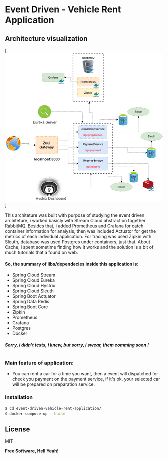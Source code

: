 # Event Driven - Vehicle Rent Application


## Architecture visualization

[![N|Solid](https://github.com/lucasmezuraro/event-driven-vehicle-rent-application/blob/master/images/RentaCarAchitecture.png)]

This architeture was built with purpose of studying the event driven architeture, i worked basicly with Stream Cloud abstraction together RabbitMQ. Besides that, i added Prometheus and Grafana for catch container information for analysis, then was included Actuator for get the metrics of each individual application. For tracing was used Zipkin with Sleuth, database was used Postgres under containers, just that. About Cache, i spent sometime finding how it works and the solution is a bit of much tutorials that a found on web. 

#### So, the summary of libs/dependecies inside this application is:

  - Spring Cloud Stream
  - Spring Cloud Eureka
  - Spring Cloud Hystrix
  - Spring Cloud Sleuth
  - Spring Boot Actuator
  - Spring Data Redis
  - Spring Boot Core
  - Zipkin
  - Prometheus
  - Grafana
  - Postgres
  - Docker
##### Sorry, i didn't tests, i knew, but sorry, i swear, them comming soon !

#
#

### Main feature of application:
  - You can rent a car for a time you want, then a event will dispatched for check you payment on the payment service, if it's ok, your selected car will be prepared on preparation service.

### Installation

```sh
$ cd event-driven-vehicle-rent-application/
$ docker-compose up --build
```


License
----

MIT


**Free Software, Hell Yeah!**

[//]: # (These are reference links used in the body of this note and get stripped out when the markdown processor does its job. There is no need to format nicely because it shouldn't be seen. Thanks SO - http://stackoverflow.com/questions/4823468/store-comments-in-markdown-syntax)


   [dill]: <https://github.com/joemccann/dillinger>
   [git-repo-url]: <https://github.com/joemccann/dillinger.git>
   [john gruber]: <http://daringfireball.net>
   [df1]: <http://daringfireball.net/projects/markdown/>
   [markdown-it]: <https://github.com/markdown-it/markdown-it>
   [Ace Editor]: <http://ace.ajax.org>
   [node.js]: <http://nodejs.org>
   [Twitter Bootstrap]: <http://twitter.github.com/bootstrap/>
   [jQuery]: <http://jquery.com>
   [@tjholowaychuk]: <http://twitter.com/tjholowaychuk>
   [express]: <http://expressjs.com>
   [AngularJS]: <http://angularjs.org>
   [Gulp]: <http://gulpjs.com>

   [PlDb]: <https://github.com/joemccann/dillinger/tree/master/plugins/dropbox/README.md>
   [PlGh]: <https://github.com/joemccann/dillinger/tree/master/plugins/github/README.md>
   [PlGd]: <https://github.com/joemccann/dillinger/tree/master/plugins/googledrive/README.md>
   [PlOd]: <https://github.com/joemccann/dillinger/tree/master/plugins/onedrive/README.md>
   [PlMe]: <https://github.com/joemccann/dillinger/tree/master/plugins/medium/README.md>
   [PlGa]: <https://github.com/RahulHP/dillinger/blob/master/plugins/googleanalytics/README.md>